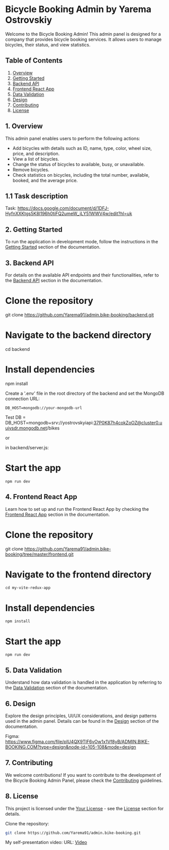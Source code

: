 # Bicycle Booking Admin by Yarema Ostrovskiy

Welcome to the Bicycle Booking Admin! This admin panel is designed for a company that provides bicycle booking services. It allows users to manage bicycles, their status, and view statistics.

## Table of Contents

1. [Overview](#overview)
2. [Getting Started](#getting-started)
3. [Backend API](#backend-api)
4. [Frontend React App](#frontend-react-app)
5. [Data Validation](#data-validation)
6. [Design](#design)
7. [Contributing](#contributing)
8. [License](#license)

## 1. Overview<a name="overview"></a>

This admin panel enables users to perform the following actions:

- Add bicycles with details such as ID, name, type, color, wheel size, price, and description.
- View a list of bicycles.
- Change the status of bicycles to available, busy, or unavailable.
- Remove bicycles.
- Check statistics on bicycles, including the total number, available, booked, and the average price.

## 1.1 Task description

Task: https://docs.google.com/document/d/1DFJ-HyfnXXKtgs5K8l196h0tiFQ2umeW_jLY51WWV4w/edit?hl=uk

## 2. Getting Started<a name="getting-started"></a>

To run the application in development mode, follow the instructions in the [Getting Started](#getting-started) section of the documentation.

## 3. Backend API<a name="backend-api"></a>

For details on the available API endpoints and their functionalities, refer to the [Backend API](#backend-api) section in the documentation.

# Clone the repository

git clone https://github.com/Yarema91/admin.bike-booking/backend.git

# Navigate to the backend directory

cd backend

# Install dependencies

npm install

Create a '.env' file in the root directory of the backend and set the MongoDB connection URL:

```shell
DB_HOST=mongodb://your-mongodb-url
```

Test DB = DB_HOST=mongodb+srv://yostrovskyiapi:37P0K87h4cokZoOZ@cluster0.uujysdr.mongodb.net/bikes

or

in backend/server.js:

# Start the app

```shell
npm run dev
```

## 4. Frontend React App<a name="frontend-react-app"></a>

Learn how to set up and run the Frontend React App by checking the [Frontend React App](#frontend-react-app) section in the documentation.

# Clone the repository

git clone https://github.com/Yarema91/admin.bike-booking/tree/master/frontend.git

# Navigate to the frontend directory

```shell
cd my-vite-redux-app
```

# Install dependencies

```shell
npm install
```

# Start the app

```shell
npm run dev
```

## 5. Data Validation<a name="data-validation"></a>

Understand how data validation is handled in the application by referring to the [Data Validation](#data-validation) section of the documentation.

## 6. Design<a name="design"></a>

Explore the design principles, UI/UX considerations, and design patterns used in the admin panel. Details can be found in the [Design](#design) section of the documentation.

Figma: https://www.figma.com/file/pIU4QX9TlF6vOw1x1Vf8yB/ADMIN.BIKE-BOOKING.COM?type=design&node-id=105-108&mode=design

## 7. Contributing<a name="contributing"></a>

We welcome contributions! If you want to contribute to the development of the Bicycle Booking Admin Panel, please check the [Contributing](#contributing) guidelines.

## 8. License<a name="license"></a>

This project is licensed under the [Your License](LICENSE) - see the [License](#license) section for details.

Clone the repository:

```bash
git clone https://github.com/Yarema91/admin.bike-booking.git
```

My self-presentation video:
URL: [Video](https://drive.google.com/file/d/1qu2RqT2EDSv00H8jfbkB72DES_0LXQvH/view?usp=sharing)
